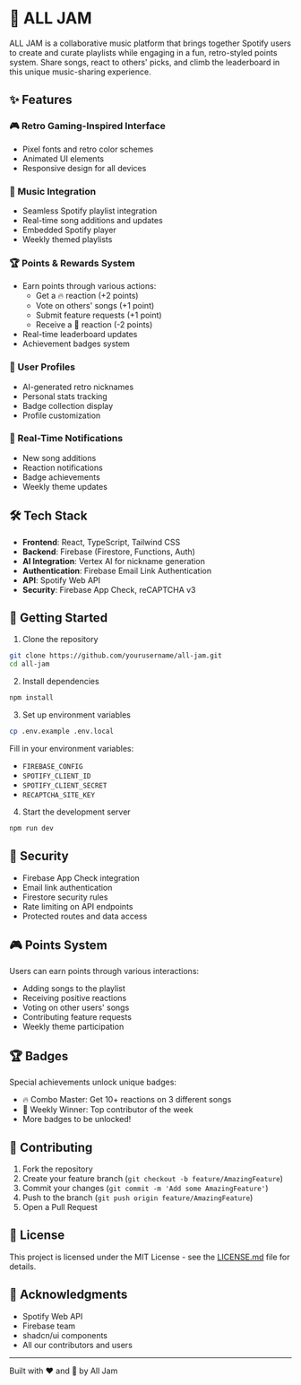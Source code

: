 # 🎵 ALL JAM

ALL JAM is a collaborative music platform that brings together Spotify users to create and curate playlists while engaging in a fun, retro-styled points system. Share songs, react to others' picks, and climb the leaderboard in this unique music-sharing experience.

## ✨ Features

### 🎮 Retro Gaming-Inspired Interface
- Pixel fonts and retro color schemes
- Animated UI elements
- Responsive design for all devices

### 🎵 Music Integration
- Seamless Spotify playlist integration
- Real-time song additions and updates
- Embedded Spotify player
- Weekly themed playlists

### 🏆 Points & Rewards System
- Earn points through various actions:
  - Get a 🔥 reaction (+2 points)
  - Vote on others' songs (+1 point)
  - Submit feature requests (+1 point)
  - Receive a 🤮 reaction (-2 points)
- Real-time leaderboard updates
- Achievement badges system

### 👤 User Profiles
- AI-generated retro nicknames
- Personal stats tracking
- Badge collection display
- Profile customization

### 🔔 Real-Time Notifications
- New song additions
- Reaction notifications
- Badge achievements
- Weekly theme updates

## 🛠️ Tech Stack

- **Frontend**: React, TypeScript, Tailwind CSS
- **Backend**: Firebase (Firestore, Functions, Auth)
- **AI Integration**: Vertex AI for nickname generation
- **Authentication**: Firebase Email Link Authentication
- **API**: Spotify Web API
- **Security**: Firebase App Check, reCAPTCHA v3

## 🚀 Getting Started

1. Clone the repository
```bash
git clone https://github.com/yourusername/all-jam.git
cd all-jam
```

2. Install dependencies
```bash
npm install
```

3. Set up environment variables
```bash
cp .env.example .env.local
```
Fill in your environment variables:
- `FIREBASE_CONFIG`
- `SPOTIFY_CLIENT_ID`
- `SPOTIFY_CLIENT_SECRET`
- `RECAPTCHA_SITE_KEY`

4. Start the development server
```bash
npm run dev
```

## 🔐 Security

- Firebase App Check integration
- Email link authentication
- Firestore security rules
- Rate limiting on API endpoints
- Protected routes and data access

## 🎮 Points System

Users can earn points through various interactions:
- Adding songs to the playlist
- Receiving positive reactions
- Voting on other users' songs
- Contributing feature requests
- Weekly theme participation

## 🏆 Badges

Special achievements unlock unique badges:
- 🔥 Combo Master: Get 10+ reactions on 3 different songs
- 👑 Weekly Winner: Top contributor of the week
- More badges to be unlocked!

## 🤝 Contributing

1. Fork the repository
2. Create your feature branch (`git checkout -b feature/AmazingFeature`)
3. Commit your changes (`git commit -m 'Add some AmazingFeature'`)
4. Push to the branch (`git push origin feature/AmazingFeature`)
5. Open a Pull Request

## 📝 License

This project is licensed under the MIT License - see the [LICENSE.md](LICENSE.md) file for details.

## 🙏 Acknowledgments

- Spotify Web API
- Firebase team
- shadcn/ui components
- All our contributors and users

---

Built with ❤️ and 🎵 by All Jam
